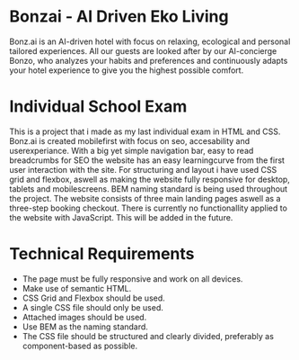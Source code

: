 # Bonzai - AI Driven Eko Living
Bonz.ai is an AI-driven hotel with focus on relaxing, ecological and personal tailored experiences. All our guests are looked after by our AI-concierge Bonzo, who analyzes your habits and preferences and continuously adapts your hotel experience to give you the highest possible comfort.

# Individual School Exam
This is a project that i made as my last individual exam in HTML and CSS. Bonz.ai is created mobilefirst with focus on seo, accesability and userexperiance. With a big yet simple navigation bar, easy to read breadcrumbs for SEO the website has an easy learningcurve from the first user interaction with the site. For structuring and layout i have used CSS grid and flexbox, aswell as making the website fully responsive for desktop, tablets and mobilescreens. BEM naming standard is being used throughout the project. The website consists of three main landing pages aswell as a three-step booking checkout. There is currently no functionallity applied to the website with JavaScript. This will be added in the future.

# Technical Requirements
- The page must be fully responsive and work on all devices.
- Make use of semantic HTML.
- CSS Grid and Flexbox should be used.
- A single CSS file should only be used.
- Attached images should be used.
- Use BEM as the naming standard.
- The CSS file should be structured and clearly divided, preferably as component-based as possible. 
